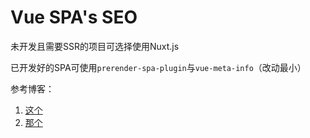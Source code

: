 # Vue SPA's SEO

未开发且需要SSR的项目可选择使用Nuxt.js

已开发好的SPA可使用`prerender-spa-plugin`与`vue-meta-info`（改动最小）

参考博客：

1. [这个](https://blog.csdn.net/chysxslt/article/details/88700290)
2. [那个](https://segmentfault.com/a/1190000019623624)

